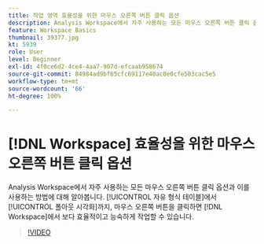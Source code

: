 ```yaml
---
title: 작업 영역 효율성을 위한 마우스 오른쪽 버튼 클릭 옵션
description: Analysis Workspace에서 자주 사용하는 모든 마우스 오른쪽 버튼 클릭 옵션과 이를 사용하는 방법에 대해 알아봅니다. 자유 양식 테이블에서 폴아웃 시각화에 이르기까지 마우스 오른쪽 버튼을 클릭하면 작업 영역에서 보다 효율적이고 능숙하게 작업할 수 있습니다.
feature: Workspace Basics
thumbnail: 39377.jpg
kt: 5939
role: User
level: Beginner
exl-id: 4f0ce6d2-4ce4-4aa7-907d-efcaab958674
source-git-commit: 84984ad9bf65cfc69117e40ac0e0cfe503cac5e5
workflow-type: tm+mt
source-wordcount: '66'
ht-degree: 100%

---
```


# [!DNL Workspace] 효율성을 위한 마우스 오른쪽 버튼 클릭 옵션

Analysis Workspace에서 자주 사용하는 모든 마우스 오른쪽 버튼 클릭 옵션과 이를 사용하는 방법에 대해 알아봅니다. [!UICONTROL 자유 형식 테이블]에서 [!UICONTROL 폴아웃 시각화]까지, 마우스 오른쪽 버튼을 클릭하면 [!DNL Workspace]에서 보다 효율적이고 능숙하게 작업할 수 있습니다.

>[!VIDEO](https://video.tv.adobe.com/v/39377/?quality=12&learn=on)
